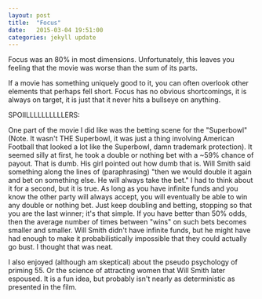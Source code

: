 ```yaml
---
layout: post
title:  "Focus"
date:   2015-03-04 19:51:00
categories: jekyll update
---
```

Focus was an 80% in most dimensions. Unfortunately, this leaves you feeling that the movie was worse than the sum of its parts.

If a movie has something uniquely good to it, you can often overlook other elements that perhaps fell short. Focus has no obvious shortcomings, it is always on target, it is just that it never hits a bullseye on anything.

SPOIILLLLLLLLLLERS:

One part of the movie I did like was the betting scene for the "Superbowl" (Note. It wasn't THE Superbowl, it was just a thing involving American Football that looked a lot like the Superbowl, damn trademark protection). It seemed silly at first, he took a double or nothing bet with a ~59% chance of payout. That is dumb. His girl pointed out how dumb that is. Will Smith said something along the lines of (paraphrasing) "then we would double it again and bet on something else. He will always take the bet." I had to think about it  for a second, but it is true. As long as you have infinite funds and you know the other party will always accept, you will eventually be able to win any double or nothing bet. Just keep doubling and betting, stopping so that you are the last winner; it's that simple. If you have better than 50% odds, then the average number of times between "wins" on such bets becomes smaller and smaller. Will Smith didn't have infinite funds, but he might have had enough to make it probabilistically impossible that they could actually go bust. I thought that was neat.

I also enjoyed (although am skeptical) about the pseudo psychology of priming 55. Or the science of attracting women that Will Smith later espoused. It is a fun idea, but probably isn't nearly as deterministic as presented in the film.
